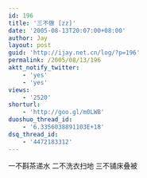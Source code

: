 ```yaml
---
id: 196
title: '三不做 [zz]'
date: '2005-08-13T20:07:00+08:00'
author: Jay
layout: post
guid: 'http://ijay.net.cn/log/?p=196'
permalink: /2005/08/13/196
aktt_notify_twitter:
    - 'yes'
    - 'yes'
views:
    - '2520'
shorturl:
    - 'http://goo.gl/m0LWB'
duoshuo_thread_id:
    - '6.3356038891103E+18'
dsq_thread_id:
    - '4472183312'
---
```


<div>一不斟茶递水
二不洗衣扫地
三不铺床叠被</div>